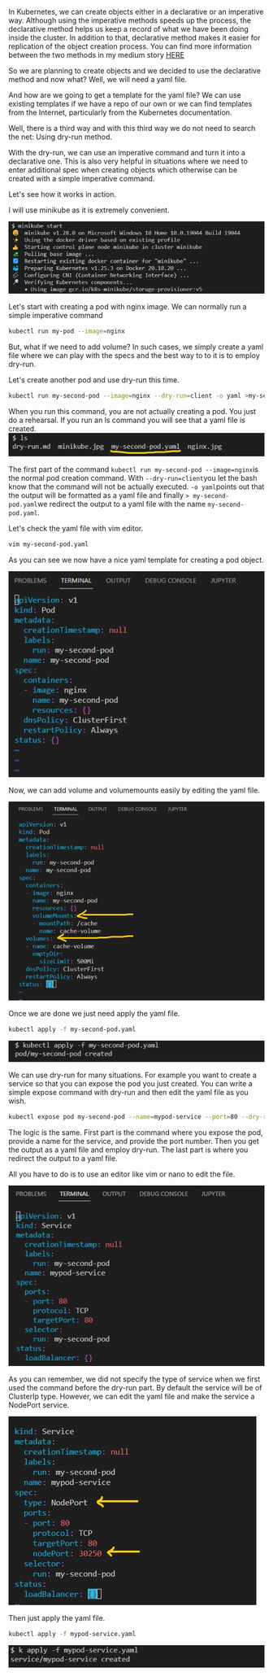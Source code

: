 In Kubernetes, we can create objects either in a declarative or an imperative way. Although using the imperative methods speeds up the process, the declarative method helps us keep a record of what we have been doing inside the cluster. In addition to that, declarative method makes it easier for replication of the object creation process.
You can find more information between the two methods in my medium story [HERE](https://medium.com/@mehmetodabashi/kubernetes-pods-imperative-and-declarative-methods-ead520385b34) 

So we are planning to create objects and we decided to use the declarative method and now what? Well, we will need a yaml file. 

And how are we going to get a template for the yaml file? We can use existing templates if we have a repo of our own or we can find templates from the Internet, particularly from the Kubernetes documentation.

Well, there is a third way and with this third way we do not need to search the net: Using dry-run method.

With the dry-run, we can use an imperative command and turn it into a declarative one. This is also very helpful in situations where we need to enter additional spec when creating objects which otherwise can be created with a simple imperative command.

Let's see how it works in action.

I will use minikube as it is extremely convenient.

![minikube](minikube.jpg)

Let's start with creating a pod with nginx image. We can normally run a simple imperative command

```bash
kubectl run my-pod --image=nginx
```
But, what if we need to add volume? In such cases, we simply create a yaml file where we can play with the specs and the best way to to it is to employ dry-run.

Let's create another pod and use dry-run this time.

```bash
kubectl run my-second-pod --image=nginx --dry-run=client -o yaml >my-second-pod.yaml
```
When you run this command, you are not actually creating a pod. You just do a rehearsal. If you run an ls command you will see that a yaml file is created.
![second-pod](second-pod.jpg)

The first part of the command `kubectl run my-second-pod --image=nginx`is the normal pod creation command. With `--dry-run=client`you let the bash know that the command will not be actually executed. `-o yaml`points out that the output will be formatted as a yaml file and finally `> my-second-pod.yaml`we redirect the output to a yaml file with the name `my-second-pod.yaml`.

Let's check the yaml file with vim editor.

```bash
vim my-second-pod.yaml
```
As you can see we now have a nice yaml template for creating a pod object.

![yaml](yaml.jpg)

Now, we can add volume and volumemounts easily by editing the yaml file.

![volume-added](volume.jpg)

Once we are done we just need apply the yaml file.

```bash
kubectl apply -f my-second-pod.yaml
```

![applied](pod-created.jpg)

We can use dry-run for many situations. For example you want to create a service so that you can expose the pod you just created. You can write a simple expose command with dry-run and then edit the yaml file as you wish.

```bash
kubectl expose pod my-second-pod --name=mypod-service --port=80 --dry-run=client -o yaml > mypod-service.yaml
```
The logic is the same. First part is the command where you expose the pod, provide a name for the service, and provide the port number. Then you get the output as a yaml file and employ dry-run. The last part is where you redirect the output to a yaml file.

All you have to do is to use an editor like vim or nano to edit the file.

![service](service-yaml.jpg)

As you can remember, we did not specify the type of service when we first used the command before the dry-run part. By default the service will be of ClusterIp type. However, we can edit the yaml file and make the service a NodePort service.

![nodePort](nodeport.jpg)

Then just apply the yaml file.

```bash
kubectl apply -f mypod-service.yaml
```

![nodePort](nodeport-created.jpg)

